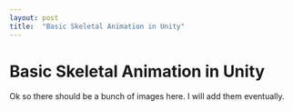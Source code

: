 ```yaml
---
layout: post
title:  "Basic Skeletal Animation in Unity"
---
```


# Basic Skeletal Animation in Unity
Ok so there should be a bunch of images here. I will add them eventually.
